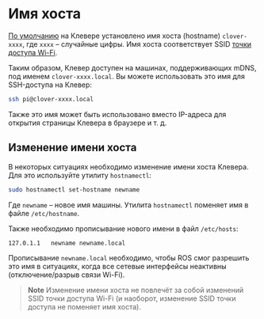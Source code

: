 # Имя хоста

[По умолчанию](image.md) на Клевере установлено имя хоста (hostname) `clover-xxxx`, где `xxxx` – случайные цифры. Имя хоста соответствует SSID [точки доступа Wi-Fi](wifi.md).

Таким образом, Клевер доступен на машинах, поддерживающих mDNS, под именем `clover-xxxx.local`. Вы можете использовать это имя для SSH-доступа на Клевер:

```bash
ssh pi@clover-xxxx.local
```

Также это имя может быть использовано вместо IP-адреса для открытия страницы Клевера в браузере и т. д.

## Изменение имени хоста

В некоторых ситуациях необходимо изменение имени хоста Клевера. Для это используйте утилиту `hostnamectl`:

```bash
sudo hostnamectl set-hostname newname
```

Где `newname` – новое имя машины. Утилита `hostnamectl` поменяет имя в файле `/etc/hostname`.

Также необходимо прописывание нового имени в файл `/etc/hosts`:

```txt
127.0.1.1	newname newname.local
```

Прописывание `newname.local` необходимо, чтобы ROS смог разрешить это имя в ситуациях, когда все сетевые интерфейсы неактивны (отключение/разрыв связи Wi-Fi).

> **Note** Изменение имени хоста не повлечёт за собой изменений SSID точки доступа Wi-Fi (и наоборот, изменение SSID точки доступа не поменяет имя хоста).
